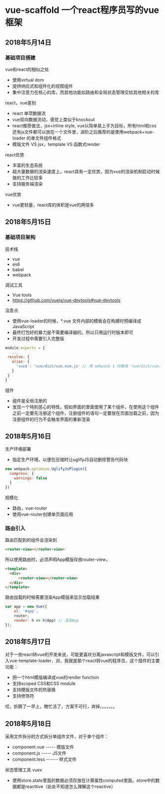 # vue-scaffold 一个react程序员写的vue框架

## 2018年5月14日

### 基础项目搭建

vue和react的相似之处

- 使用virtual dom
- 提供响应式和组件化的视图组件
- 集中注意力在核心的库，而其他功能如路由和全局状态管理交给其他相关的库

react，vue差别

- react 单项数据流
- vue双向数据流动，感觉上类似于knockout
- react推荐做法，jsx+inline style, vue以简单易上手为目标，所有html和css还有js文件都可以放在一个文件里，进阶之后推荐的是使用webpack+vue-loader   的单文件组件格式
- 模版文件 VS jsx，template VS 函数式render

react优势

- 丰富的生态系统
- 超大量数据的渲染速度上，react具有一定优势，因为vue的渲染机制启动时候做的工作比较多
- 支持服务端渲染

vue优势

- vue更轻量，react库的体积是vue的两倍多



## 2018年5月15日

### 基础项目架构

技术栈

- vue
- es6
- babel
- webpack

调试工具

- Vue tools
- https://github.com/vuejs/vue-devtools#vue-devtools

注意点

- 使用vue-loader的时候，*.vue 文件内部的模板会在构建时预编译成 JavaScript
- 最终打包好的暴力是不需要编译器的。所以只用运行时版本即可
- 开发过程中需要引入完整版

 ```javascript
module.exports = {
    ...
  resolve: {
    alias: {
      'vue$': 'vue/dist/vue.esm.js' // 用 webpack 1 时需用 'vue/dist/vue.common.js'
    }
  }
}
 ```

组件

- 组件是全局注册的
- 发现一个特别恶心的特性，假如界面的里面使用了某个组件，在使用这个组件之前一定要先注册这个组件，注册组件的语句一定要放在页面加载之前，因为注册组件的行为不会触发界面的重新渲染

## 2018年5月16日

生产环境部署

- 指定生产环境，以便在压缩时让uglifyJS自动删除警告代码块

```javascript
new webpack.optimize.UglifyJsPlugin({
  compress: {
    warnings: false
  }
})
```
规模化

- 路由，vue-router
- 使用vue-router创建单页面应用

### 路由引入

路由匹配到的组件会渲染到

```html
<router-view></router-view>
```

所以使用路由时，必须声明App模版存放router-view，

```html
<template>
  <div>
      <router-view></router-view>
  </div>
</template>
```

路由加载的时候需要渲染App模版来显示加载结果

```javascript
var app = new Vue({
    el: '#app',
    router,
    render: h => h(App) // 渲染App
});
```

## 2018年5月17日

对于一些react转vue的开发来说，可能更喜欢分离javascript和模版文件，可以引入vue-template-loader，对，我就是那个react转vue的程序员，这个插件的主要功能：

- 把一个html模版编译成vue的render function
- 支持scoped CSS和CSS module
- 支持模版文件的热替换
- 支持修饰符

哎，折腾了一早上，瞎忙活了，方案不可行，弃掉。。。。。。。

## 2018年5月18日

采用文件拆分的方式拆分单组件文件，对于单个组件：
- component.vue ----- 模版文件
- component.js  ----- JS文件
- component.less ------ 样式文件

状态管理工具 vuex

- 使用store.state里面的数据必须存放在计算属性computed里面，store中的数据都是reacttive（此处不知道怎么理解这个reactive）
                                              
